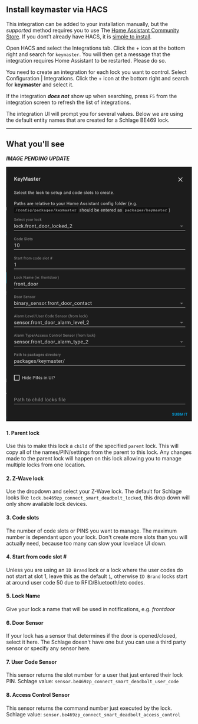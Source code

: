 ## Install keymaster via HACS

This integration can be added to your installation manually, but the *supported* method requires you to use The [Home Assistant Community Store](https://community.home-assistant.io/t/custom-component-hacs/121727). If you dont't already have HACS, it is [simple to install](https://hacs.xyz/docs/setup/prerequisites/).

Open HACS and select the Integrations tab. Click the + icon at the bottom right and search for `keymaster`. You will then get a message that the integration requires Home Assistant to be restarted. Please do so.

You need to create an integration for each lock you want to control. Select Configuration | Integrations. Click the + icon at the bottom right and search for **keymaster** and select it.

If the integration **_does not_** show up when searching, press `F5` from the integration screen to refresh the list of integrations. 

The integration UI will prompt you for several values. Below we are using the default entity names that are created for a Schlage BE469 lock.

***
## What you'll see

***IMAGE PENDING UPDATE***

<img src="https://github.com/FutureTense/keymaster/raw/main/docs/integration_screen_wiki.png" alt="Integration Screen" />

#### 1. **Parent lock**

Use this to make this lock a `child` of the specified `parent` lock. This will copy all of the names/PIN/settings from the parent to this lock. Any changes made to the parent lock will happen on this lock allowing you to manage multiple locks from one location. 

#### 2. **Z-Wave lock**
    
Use the dropdown and select your Z-Wave lock. The default for Schlage looks like `lock.be469zp_connect_smart_deadbolt_locked`, this drop down will only show available lock devices.

#### 3. **Code slots**

The number of code slots or PINS you want to manage. The maximum number is dependant upon your lock. Don't create more slots than you will actually need, because too many can slow your lovelace UI down.

#### 4. **Start from code slot #** 

Unless you are using an `ID Brand` lock or a lock where the user codes do not start at slot 1, leave this as the default `1`, otherwise `ID Brand` locks start at around user code 50 due to RFID/Bluetooth/etc codes.

#### 5. **Lock Name**

Give your lock a name that will be used in notifications, e.g. *frontdoor*

#### 6. **Door Sensor**

If your lock has a sensor that determines if the door is opened/closed, select it here. The Schlage doesn't have one but you can use a third party sensor or specify any sensor here.

#### 7. **User Code Sensor**

This sensor returns the slot number for a user that just entered their lock PIN. Schlage value: `sensor.be469zp_connect_smart_deadbolt_user_code`

#### 8. **Access Control Sensor**

This sensor returns the command number just executed by the lock. Schlage value: `sensor.be469zp_connect_smart_deadbolt_access_control`    
